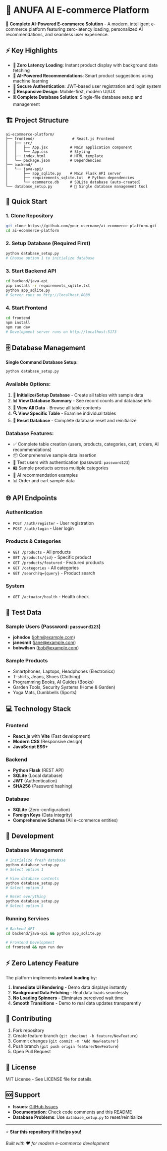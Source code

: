 # 🛒 ANUFA AI E-commerce Platform

🤖 **Complete AI-Powered E-commerce Solution** - A modern, intelligent e-commerce platform featuring zero-latency loading, personalized AI recommendations, and seamless user experience.

## ⚡ Key Highlights

- **🚀 Zero Latency Loading**: Instant product display with background data fetching
- **🧠 AI-Powered Recommendations**: Smart product suggestions using machine learning
- **🔐 Secure Authentication**: JWT-based user registration and login system
- **📱 Responsive Design**: Mobile-first, modern UI/UX
- **🗄️ Complete Database Solution**: Single-file database setup and management

## 🏗️ Project Structure

```
ai-ecommerce-platform/
├── frontend/                 # React.js Frontend
│   ├── src/
│   │   ├── App.jsx          # Main application component
│   │   └── App.css          # Styling
│   ├── index.html           # HTML template
│   └── package.json         # Dependencies
├── backend/
│   └── java-api/
│       ├── app_sqlite.py    # Main Flask API server
│       ├── requirements_sqlite.txt  # Python dependencies
│       └── ecommerce.db     # SQLite database (auto-created)
└── database_setup.py        # 🔧 Single database management tool
```

## 🚀 Quick Start

### 1. Clone Repository
```bash
git clone https://github.com/your-username/ai-ecommerce-platform.git
cd ai-ecommerce-platform
```

### 2. Setup Database (Required First)
```bash
python database_setup.py
# Choose option 1 to initialize database
```

### 3. Start Backend API
```bash
cd backend/java-api
pip install -r requirements_sqlite.txt
python app_sqlite.py
# Server runs on http://localhost:8080
```

### 4. Start Frontend
```bash
cd frontend
npm install
npm run dev
# Development server runs on http://localhost:5173
```

## 🗄️ Database Management

**Single Command Database Setup:**

```bash
python database_setup.py
```

### Available Options:
1. **🔧 Initialize/Setup Database** - Create all tables with sample data
2. **📊 View Database Summary** - See record counts and database info
3. **👀 View All Data** - Browse all table contents
4. **🔍 View Specific Table** - Examine individual tables
5. **🔄 Reset Database** - Complete database reset and reinitialize

### Database Features:
- ✅ Complete table creation (users, products, categories, cart, orders, AI recommendations)
- 📦 Comprehensive sample data insertion
- 👥 Test users with authentication (password: `password123`)
- 🛍️ Sample products across multiple categories
- 🧠 AI recommendation examples
- 📊 Order and cart sample data

## 🌐 API Endpoints

### Authentication
- `POST /auth/register` - User registration
- `POST /auth/login` - User login

### Products & Categories  
- `GET /products` - All products
- `GET /products/{id}` - Specific product
- `GET /products/featured` - Featured products
- `GET /categories` - All categories
- `GET /search?q={query}` - Product search

### System
- `GET /actuator/health` - Health check

## 🧪 Test Data

### Sample Users (Password: `password123`)
- **johndoe** (john@example.com)
- **janesmit** (jane@example.com)  
- **bobwilson** (bob@example.com)

### Sample Products
- Smartphones, Laptops, Headphones (Electronics)
- T-shirts, Jeans, Shoes (Clothing)
- Programming Books, AI Guides (Books)
- Garden Tools, Security Systems (Home & Garden)
- Yoga Mats, Dumbbells (Sports)

## 💻 Technology Stack

### Frontend
- **React.js** with **Vite** (Fast development)
- **Modern CSS** (Responsive design)
- **JavaScript ES6+**

### Backend
- **Python Flask** (REST API)
- **SQLite** (Local database)
- **JWT** (Authentication)
- **SHA256** (Password hashing)

### Database
- **SQLite** (Zero-configuration)
- **Foreign Keys** (Data integrity)
- **Comprehensive Schema** (All e-commerce entities)

## 🔧 Development

### Database Management
```bash
# Initialize fresh database
python database_setup.py
# Select option 1

# View database contents
python database_setup.py  
# Select option 3

# Reset everything
python database_setup.py
# Select option 5
```

### Running Services
```bash
# Backend API
cd backend/java-api && python app_sqlite.py

# Frontend Development  
cd frontend && npm run dev
```

## ⚡ Zero Latency Feature

The platform implements **instant loading** by:
1. **Immediate UI Rendering** - Demo data displays instantly
2. **Background Data Fetching** - Real data loads seamlessly
3. **No Loading Spinners** - Eliminates perceived wait time
4. **Smooth Transitions** - Demo to real data updates transparently

## 🤝 Contributing

1. Fork repository
2. Create feature branch (`git checkout -b feature/NewFeature`)
3. Commit changes (`git commit -m 'Add NewFeature'`)
4. Push branch (`git push origin feature/NewFeature`)
5. Open Pull Request

## 📄 License

MIT License - See LICENSE file for details.

## 🆘 Support

- **Issues**: [GitHub Issues](https://github.com/your-username/ai-ecommerce-platform/issues)
- **Documentation**: Check code comments and this README
- **Database Problems**: Use `database_setup.py` to reset/reinitialize

---

⭐ **Star this repository if it helps you!**

*Built with ❤️ for modern e-commerce development*
